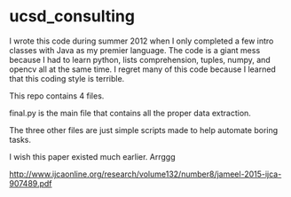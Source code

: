 # ucsd_consulting
I wrote this code during summer 2012 when I only completed a few intro classes with Java as my premier language. The code is a giant mess because I had to learn python, lists comprehension, tuples, numpy, and opencv all at the same time. I regret many of this code because I learned that this coding style is terrible.


This repo contains 4 files.

final.py is the main file that contains all the proper data extraction.

The three other files are just simple scripts made to help automate boring tasks.


I wish this paper existed much earlier. Arrggg

http://www.ijcaonline.org/research/volume132/number8/jameel-2015-ijca-907489.pdf
